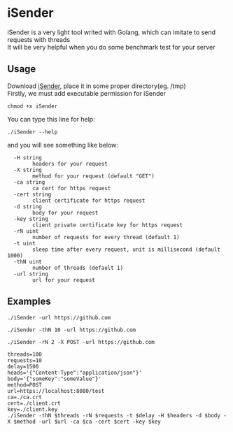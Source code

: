 # iSender
iSender is a very light tool writed with Golang, which can imitate to send requests with threads<br>
It will be very helpful when you do some benchmark test for your server

## Usage
Download [iSender](./iSender), place it in some proper directory(eg. /tmp)<br>
Firstly, we must add executable permission for iSender
```
chmod +x iSender
```
You can type this line for help:
```
./iSender --help
```
and you will see something like below:
```
  -H string
    	headers for your request
  -X string
    	method for your request (default "GET")
  -ca string
    	ca cert for https request
  -cert string
    	client certificate for https request
  -d string
    	body for your request
  -key string
    	client private certificate key for https request
  -rN uint
    	number of requests for every thread (default 1)
  -t uint
    	sleep time after every request, unit is millisecond (default 1000)
  -thN uint
    	number of threads (default 1)
  -url string
    	url for your request
```
## Examples
```
./iSender -url https://github.com
```
```
./iSender -thN 10 -url https://github.com
```
```
./iSender -rN 2 -X POST -url https://github.com
```
```
threads=100
requests=10
delay=1500
heads='{"Content-Type":"application/json"}'
body='{"someKey":"someValue"}'
method=POST
url=https://localhost:8080/test
ca=./ca.crt
cert=./client.crt
key=./client.key
./iSender -thN $threads -rN $requests -t $delay -H $headers -d $body -X $method -url $url -ca $ca -cert $cert -key $key
```
